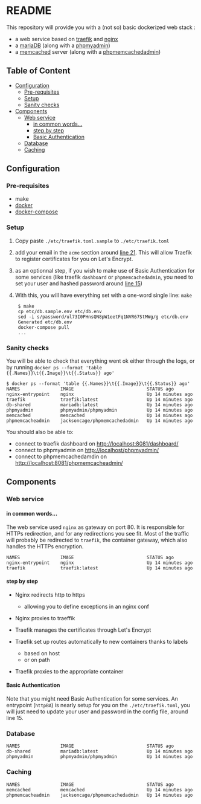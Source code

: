 README
==

This repository will provide you with a (not so) basic dockerized web stack :

* a web service based on [traefik](https://traefik.io) and [nginx](https://nginx.org/en/)
* a [mariaDB](https://mariadb.org) (along with a [phpmyadmin](https://www.phpmyadmin.net))
* a [memcached](https://memcached.org) server (along with a [phpmemcachedadmin](https://github.com/elijaa/phpmemcachedadmin))

Table of Content
--

<!-- TOC -->

- [Configuration](#configuration)
    - [Pre-requisites](#pre-requisites)
    - [Setup](#setup)
    - [Sanity checks](#sanity-checks)
- [Components](#components)
    - [Web service](#web-service)
        - [in common words...](#in-common-words)
        - [step by step](#step-by-step)
        - [Basic Authentication](#basic-authentication)
    - [Database](#database)
    - [Caching](#caching)

<!-- /TOC -->

## Configuration

### Pre-requisites

* make
* [docker](https://www.docker.com/community-edition)
* [docker-compose](https://docs.docker.com/compose/install/)

### Setup

1. Copy paste `./etc/traefik.toml.sample` to `./etc/traefik.toml` 
1. add your email in the `acme` section around [line 21](https://github.com/ebreton/prod-stack/blob/master/etc/traefik.toml.sample#L21). This will allow Traefik to register certificates for you on Let's Encrypt.
1. as an optionnal step, if you wish to make use of Basic Authentication for some services (like traefik `dashboard` or  `phpmemcachedadmin`, you need to set your user and hashed password around [line 15](https://github.com/ebreton/prod-stack/blob/master/etc/traefik.toml.sample#L15))
1. With this, you will have everything set with a one-word single line: `make`

        $ make
        cp etc/db.sample.env etc/db.env
        sed -i s/password/ul73I0PHnsQN8pW1eetFq1NVR67StMWg/g etc/db.env
        Generated etc/db.env
        docker-compose pull
        ...

### Sanity checks

You will be able to check that everything went ok either through the logs, or by running `docker ps --format 'table {{.Names}}\t{{.Image}}\t{{.Status}} ago'`

    $ docker ps --format 'table {{.Names}}\t{{.Image}}\t{{.Status}} ago'
    NAMES               IMAGE                           STATUS ago
    nginx-entrypoint    nginx                           Up 14 minutes ago
    traefik             traefik:latest                  Up 14 minutes ago
    db-shared           mariadb:latest                  Up 14 minutes ago
    phpmyadmin          phpmyadmin/phpmyadmin           Up 14 minutes ago
    memcached           memcached                       Up 14 minutes ago
    phpmemcacheadmin    jacksoncage/phpmemcachedadmin   Up 14 minutes ago

You should also be able to:

* connect to traefik dashboard on <http://localhost:8081/dashboard/>
* connect to phpmyadmin on <http://localhost/phpmyadmin/>
* connect to phpmemcachedamdin on <http://localhost:8081/phpmemcacheadmin/>

## Components

### Web service

#### in common words...

The web service used `nginx` as gateway on port 80. It is responsible for HTTPs redirection, and for any redirections you see fit. Most of the traffic will probably be redirected to `traefik`, the container gateway, which also handles the HTTPs encryption.

    NAMES               IMAGE                           STATUS ago
    nginx-entrypoint    nginx                           Up 14 minutes ago
    traefik             traefik:latest                  Up 14 minutes ago

#### step by step

* Nginx redirects http to https
    * allowing you to define exceptions in an nginx conf
* Nginx proxies to traeffik

* Traefik manages the certificates through Let's Encrypt
* Traefik set up routes automatically to new containers thanks to labels
    * based on host
    * or on path
* Traefik proxies to the appropriate container

#### Basic Authentication

Note that you might need Basic Authentication for some services. An entrypoint (`httpBA`) is nearly setup for you on the `./etc/traefik.toml`, you will just need to update your user and password in the config file, around line 15.

### Database

    NAMES               IMAGE                           STATUS ago
    db-shared           mariadb:latest                  Up 14 minutes ago
    phpmyadmin          phpmyadmin/phpmyadmin           Up 14 minutes ago

### Caching

    NAMES               IMAGE                           STATUS ago
    memcached           memcached                       Up 14 minutes ago
    phpmemcacheadmin    jacksoncage/phpmemcachedadmin   Up 14 minutes ago
